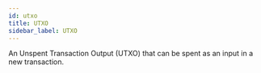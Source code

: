 ```yaml
---
id: utxo
title: UTXO
sidebar_label: UTXO
---
```


An Unspent Transaction Output (UTXO) that can be spent as an input in a new transaction.